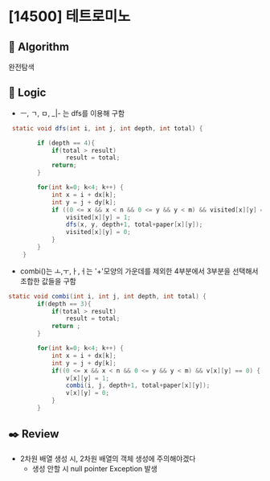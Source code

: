 # [14500] 테트로미노

## :pushpin: **Algorithm**

완전탐색

## :round_pushpin: **Logic**

- ㅡ, ㄱ, ㅁ, _|- 는 dfs를 이용해 구함
```java
 static void dfs(int i, int j, int depth, int total) {

        if (depth == 4){
            if(total > result)
                result = total;
            return;
        }

        for(int k=0; k<4; k++) {
            int x = i + dx[k];
            int y = j + dy[k];
            if ((0 <= x && x < n && 0 <= y && y < m) && visited[x][y] == 0) {
                visited[x][y] = 1;
                dfs(x, y, depth+1, total+paper[x][y]);
                visited[x][y] = 0;
            }
        }
    }

```
- combi()는 ㅗ,ㅜ,ㅏ,ㅓ는 '+'모양의 가운데를 제외한 4부분에서 3부분을 선택해서 조합한 값들을 구함
```java
static void combi(int i, int j, int depth, int total) {
        if(depth == 3){
            if(total > result)
                result = total;
            return ;
        }

        for(int k=0; k<4; k++) {
            int x = i + dx[k];
            int y = j + dy[k];
            if((0 <= x && x < n && 0 <= y && y < m) && v[x][y] == 0) {
                v[x][y] = 1;
                combi(i, j, depth+1, total+paper[x][y]);
                v[x][y] = 0;
            }
        }
```





## :black_nib: **Review**
- 2차원 배열 생성 시, 2차원 배열의 객체 생성에 주의해야겠다
  - 생성 안할 시 null pointer Exception 발생
